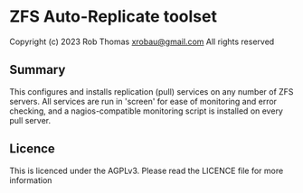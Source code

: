 # ZFS Auto-Replicate toolset

Copyright (c) 2023 Rob Thomas <xrobau@gmail.com> All rights reserved

## Summary

This configures and installs replication (pull) services on any number
of ZFS servers. All services are run in 'screen' for ease of monitoring
and error checking, and a nagios-compatible monitoring script is installed
on every pull server.

## Licence

This is licenced under the AGPLv3. Please read the LICENCE file for more
information


